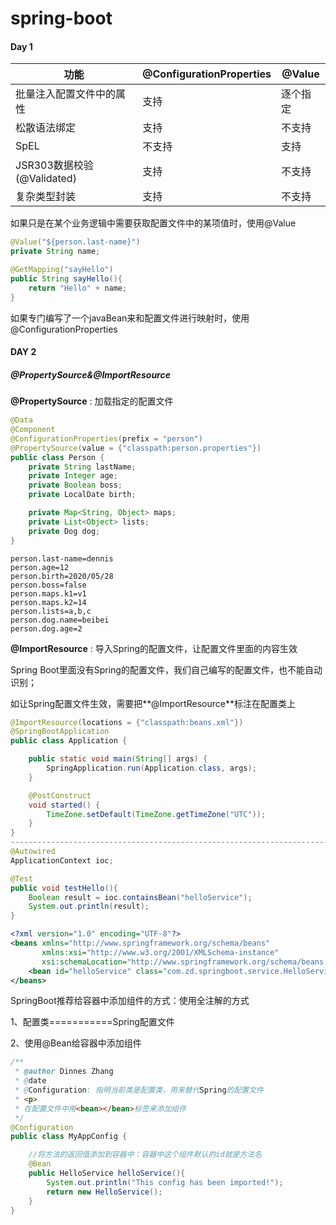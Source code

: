 # spring-boot
#### Day 1

| 功能                       | @ConfigurationProperties | @Value   |
| -------------------------- | ------------------------ | -------- |
| 批量注入配置文件中的属性   | 支持                     | 逐个指定 |
| 松散语法绑定               | 支持                     | 不支持   |
| SpEL                       | 不支持                   | 支持     |
| JSR303数据校验(@Validated) | 支持                     | 不支持   |
| 复杂类型封装               | 支持                     | 不支持   |

如果只是在某个业务逻辑中需要获取配置文件中的某项值时，使用@Value

```java
@Value("${person.last-name}")
private String name;

@GetMapping("sayHello")
public String sayHello(){
	return "Hello" + name;
}
```

如果专门编写了一个javaBean来和配置文件进行映射时，使用@ConfigurationProperties



#### DAY 2

##### @PropertySource&@ImportResource

**@PropertySource** : 加载指定的配置文件

```java
@Data
@Component
@ConfigurationProperties(prefix = "person")
@PropertySource(value = {"classpath:person.properties"})
public class Person {
    private String lastName;
    private Integer age;
    private Boolean boss;
    private LocalDate birth;

    private Map<String, Object> maps;
    private List<Object> lists;
    private Dog dog;
}
```

```properties
person.last-name=dennis
person.age=12
person.birth=2020/05/28
person.boss=false
person.maps.k1=v1
person.maps.k2=14
person.lists=a,b,c
person.dog.name=beibei
person.dog.age=2
```

**@ImportResource** : 导入Spring的配置文件，让配置文件里面的内容生效

Spring Boot里面没有Spring的配置文件，我们自己编写的配置文件，也不能自动识别；

如让Spring配置文件生效，需要把**@ImportResource**标注在配置类上

```java
@ImportResource(locations = {"classpath:beans.xml"})
@SpringBootApplication
public class Application {

    public static void main(String[] args) {
        SpringApplication.run(Application.class, args);
    }

    @PostConstruct
    void started() {
        TimeZone.setDefault(TimeZone.getTimeZone("UTC"));
    }
}
--------------------------------------------------------------------------------
@Autowired
ApplicationContext ioc;

@Test
public void testHello(){
	Boolean result = ioc.containsBean("helloService");
	System.out.println(result);
}
```

```xml
<?xml version="1.0" encoding="UTF-8"?>
<beans xmlns="http://www.springframework.org/schema/beans"
       xmlns:xsi="http://www.w3.org/2001/XMLSchema-instance"
       xsi:schemaLocation="http://www.springframework.org/schema/beans http://www.springframework.org/schema/beans/spring-beans.xsd">
    <bean id="helloService" class="com.zd.springboot.service.HelloService"></bean>
</beans>
```

SpringBoot推荐给容器中添加组件的方式：使用全注解的方式

1、配置类===========Spring配置文件

2、使用@Bean给容器中添加组件

```java
/**
 * @author Dinnes Zhang
 * @date
 * @Configuration: 指明当前类是配置类，用来替代Spring的配置文件
 * <p>
 * 在配置文件中用<bean></bean>标签来添加组件
 */
@Configuration
public class MyAppConfig {

    //将方法的返回值添加到容器中：容器中这个组件默认的id就是方法名
    @Bean
    public HelloService helloService(){
        System.out.println("This config has been imported!");
        return new HelloService();
    }
}
```







